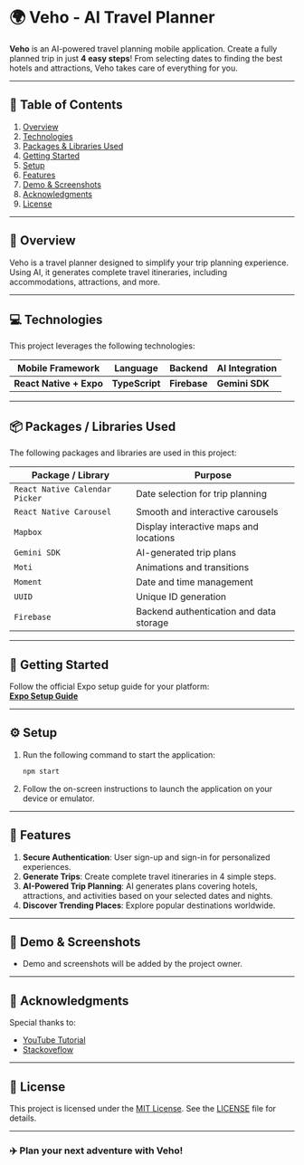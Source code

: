 # 🌍 Veho - AI Travel Planner

**Veho** is an AI-powered travel planning mobile application. Create a fully planned trip in just **4 easy steps**! From selecting dates to finding the best hotels and attractions, Veho takes care of everything for you.

---

## 📑 Table of Contents

1. [Overview](#-overview)
2. [Technologies](#-technologies)
3. [Packages & Libraries Used](#-packages--libraries-used)
4. [Getting Started](#-getting-started)
5. [Setup](#-setup)
6. [Features](#-features)
7. [Demo & Screenshots](#-demo--screenshots)
8. [Acknowledgments](#-acknowledgments)
9. [License](#-license)

---

## 🌟 Overview

Veho is a travel planner designed to simplify your trip planning experience. Using AI, it generates complete travel itineraries, including accommodations, attractions, and more.

---

## 💻 Technologies

This project leverages the following technologies:

| Mobile Framework        | Language       | Backend      | AI Integration |
| ----------------------- | -------------- | ------------ | -------------- |
| **React Native + Expo** | **TypeScript** | **Firebase** | **Gemini SDK** |

---

## 📦 Packages / Libraries Used

The following packages and libraries are used in this project:

| Package / Library              | Purpose                                 |
| ------------------------------ | --------------------------------------- |
| `React Native Calendar Picker` | Date selection for trip planning        |
| `React Native Carousel`        | Smooth and interactive carousels        |
| `Mapbox`                       | Display interactive maps and locations  |
| `Gemini SDK`                   | AI-generated trip plans                 |
| `Moti`                         | Animations and transitions              |
| `Moment`                       | Date and time management                |
| `UUID`                         | Unique ID generation                    |
| `Firebase`                     | Backend authentication and data storage |

---

## 🚀 Getting Started

Follow the official Expo setup guide for your platform:  
**[Expo Setup Guide](https://docs.expo.dev/get-started/installation/)**

---

## ⚙️ Setup

1. Run the following command to start the application:
   ```bash
   npm start
   ```
2. Follow the on-screen instructions to launch the application on your device or emulator.

---

## 🎯 Features

1. **Secure Authentication**: User sign-up and sign-in for personalized experiences.
2. **Generate Trips**: Create complete travel itineraries in 4 simple steps.
3. **AI-Powered Trip Planning**: AI generates plans covering hotels, attractions, and activities based on your selected dates and nights.
4. **Discover Trending Places**: Explore popular destinations worldwide.

---

## 🔗 Demo & Screenshots

- Demo and screenshots will be added by the project owner.

---

## 🙏 Acknowledgments

Special thanks to:

- [YouTube Tutorial](https://youtu.be/ZcZu1NYx-WE?si=fyyu0nc6L7wyWdre)
- [Stackoveflow](https://stackoverflow.com)

---

## 📜 License

This project is licensed under the [MIT License](LICENSE). See the [LICENSE](LICENSE) file for details.

---

### ✈️ Plan your next adventure with **Veho**!
